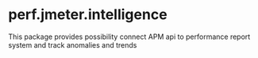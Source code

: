 # perf.jmeter.intelligence
This package provides possibility connect APM api to performance report system and track anomalies and trends
